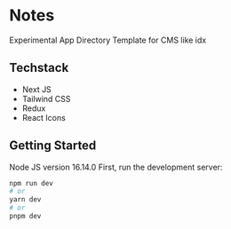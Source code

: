 # Notes
Experimental App Directory 
Template for CMS like idx

## Techstack

<ul>
  <li>Next JS</li>
  <li>Tailwind CSS</li>
  <li>Redux</li>
  <li>React Icons</li>
</ul>

## Getting Started

Node JS version 16.14.0
First, run the development server:

```bash
npm run dev
# or
yarn dev
# or
pnpm dev
```
